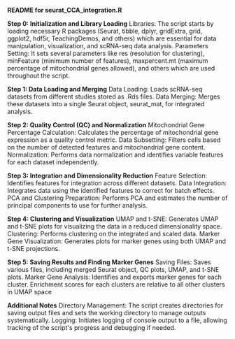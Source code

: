 **README for seurat_CCA_integration.R**

**Step 0: Initialization and Library Loading**
Libraries: The script starts by loading necessary R packages (Seurat, tibble, dplyr, gridExtra, grid, ggplot2, hdf5r, TeachingDemos, and others) which are essential for data manipulation, visualization, and scRNA-seq data analysis.
Parameters Setting: It sets several parameters like res (resolution for clustering), minFeature (minimum number of features), maxpercent.mt (maximum percentage of mitochondrial genes allowed), and others which are used throughout the script.

**Step 1: Data Loading and Merging**
Data Loading: Loads scRNA-seq datasets from different studies stored as .Rds files.
Data Merging: Merges these datasets into a single Seurat object, seurat_mat, for integrated analysis.

**Step 2: Quality Control (QC) and Normalization**
Mitochondrial Gene Percentage Calculation: Calculates the percentage of mitochondrial gene expression as a quality control metric.
Data Subsetting: Filters cells based on the number of detected features and mitochondrial gene content.
Normalization: Performs data normalization and identifies variable features for each dataset independently.

**Step 3: Integration and Dimensionality Reduction**
Feature Selection: Identifies features for integration across different datasets.
Data Integration: Integrates data using the identified features to correct for batch effects.
PCA and Clustering Preparation: Performs PCA and estimates the number of principal components to use for further analysis.

**Step 4: Clustering and Visualization**
UMAP and t-SNE: Generates UMAP and t-SNE plots for visualizing the data in a reduced dimensionality space.
Clustering: Performs clustering on the integrated and scaled data.
Marker Gene Visualization: Generates plots for marker genes using both UMAP and t-SNE projections.

**Step 5: Saving Results and Finding Marker Genes**
Saving Files: Saves various files, including merged Seurat object, QC plots, UMAP, and t-SNE plots.
Marker Gene Analysis: Identifies and exports marker genes for each cluster. Enrichment scores for each clusters are relative to all other clusters in UMAP space

**Additional Notes**
Directory Management: The script creates directories for saving output files and sets the working directory to manage outputs systematically.
Logging: Initiates logging of console output to a file, allowing tracking of the script's progress and debugging if needed.
